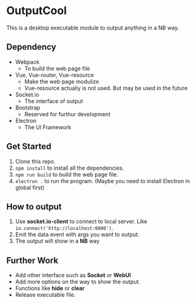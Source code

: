 # OutputCool
This is a desktop executable module to output anything in a NB way.

## Dependency
- Webpack
  - To build the web page file 
- Vue, Vue-router, Vue-resource
  - Make the web page modulize
  - Vue-resource actually is not used. But may be used in the future
- Socket.io
  - The interface of output
- Bootstrap
  - Reserved for furthur development
- Electron
  - The UI Framework

## Get Started

1. Clone this repo.
2. `npm install` to install all the dependencies.
3. `npm run build` to build the web page file.
4. `electron .` to run the program. (Maybe you need to install Electron in global first)

## How to output

1. Use **socket.io-client** to connect to local server. Like `io.connect('http://localhost:6000')`.
2. Emit the data event with args you want to output.
3. The output will show in a **NB** way

## Further Work

- Add other interface such as **Socket** or **WebUI**
- Add more options on the way to show the output.
- Functions like **hide** or **clear**
- Release executable file.
